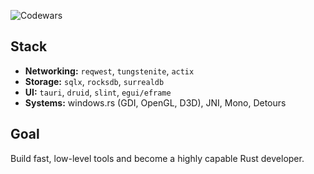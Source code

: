 ![Codewars](https://github.r2v.ch/codewars?user=SanseLGUH)
## Stack

- **Networking:** `reqwest`, `tungstenite`, `actix`
- **Storage:** `sqlx`, `rocksdb`, `surrealdb`
- **UI:** `tauri`, `druid`, `slint`, `egui/eframe`
- **Systems:** windows.rs (GDI, OpenGL, D3D), JNI, Mono, Detours

## Goal

Build fast, low-level tools and become a highly capable Rust developer.
